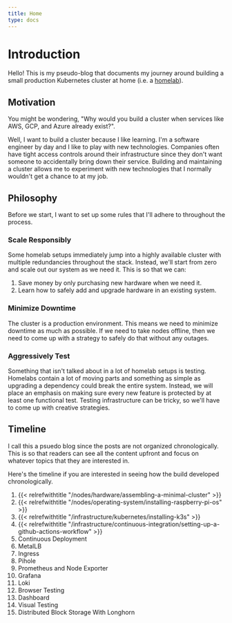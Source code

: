 ```yaml
---
title: Home
type: docs
---
```

# Introduction
Hello! This is my pseudo-blog that documents my journey around building a small
production Kubernetes cluster at home (i.e. a
[homelab](https://www.reddit.com/r/homelab/wiki/introduction/)).

## Motivation
You might be wondering, "Why would you build a cluster when services like AWS,
GCP, and Azure already exist?".

Well, I want to build a cluster because I like learning. I'm a software engineer
by day and I like to play with new technologies. Companies often have tight
access controls around their infrastructure since they don't want someone to
accidentally bring down their service. Building and maintaining a cluster allows
me to experiment with new technologies that I normally wouldn't get a chance to
at my job.

## Philosophy
Before we start, I want to set up some rules that I'll adhere to throughout the
process.

### Scale Responsibly
Some homelab setups immediately jump into a highly available cluster with
multiple redundancies throughout the stack. Instead, we'll start from zero and
scale out our system as we need it. This is so that we can:
  1) Save money by only purchasing new hardware when we need it.
  2) Learn how to safely add and upgrade hardware in an existing system.

### Minimize Downtime
The cluster is a production environment. This means we need to minimize downtime
as much as possible. If we need to take nodes offline, then we need to come up
with a strategy to safely do that without any outages.

### Aggressively Test
Something that isn't talked about in a lot of homelab setups is testing.
Homelabs contain a lot of moving parts and something as simple as upgrading a
dependency could break the entire system. Instead, we will place an emphasis on
making sure every new feature is protected by at least one functional test.
Testing infrastructure can be tricky, so we'll have to come up with creative
strategies.

## Timeline
I call this a psuedo blog since the posts are not organized chronologically.
This is so that readers can see all the content upfront and focus on whatever
topics that they are interested in.

Here's the timeline if you are interested in seeing how the build developed
chronologically.
  1. {{< relrefwithtitle "/nodes/hardware/assembling-a-minimal-cluster" >}}
  2. {{< relrefwithtitle "/nodes/operating-system/installing-raspberry-pi-os" >}}
  3. {{< relrefwithtitle "/infrastructure/kubernetes/installing-k3s" >}}
  4. {{< relrefwithtitle "/infrastructure/continuous-integration/setting-up-a-github-actions-workflow" >}}
  5. Continuous Deployment
  6. MetalLB
  7. Ingress
  8. Pihole
  9. Prometheus and Node Exporter
  10. Grafana
  11. Loki
  12. Browser Testing
  13. Dashboard
  14. Visual Testing
  15. Distributed Block Storage With Longhorn
